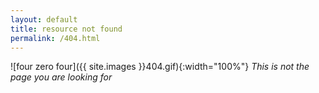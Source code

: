 ```yaml
---
layout: default
title: resource not found
permalink: /404.html
---
```


![four zero four]({{ site.images }}404.gif){:width="100%"}
*This is not the page you are looking for*



























  
  
  
  
